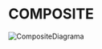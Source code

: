 # COMPOSITE

![CompositeDiagrama](https://github.com/vmorais111/bertoti/assets/111707785/bb87b76a-215d-4941-abd9-eb7b5a864f36)
